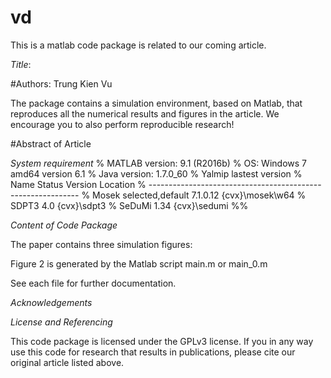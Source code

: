# vd
This is a matlab code package is related to our coming article.

*Title*: 


#Authors: Trung Kien Vu

The package contains a simulation environment, based on Matlab, that reproduces all the numerical results and figures in the article. We encourage you to also perform reproducible research!

#Abstract of Article

*System requirement*
%    MATLAB version: 9.1 (R2016b)
%    OS: Windows 7 amd64 version 6.1
%    Java version: 1.7.0_60
%    Yalmip lastest version
%    Name     Status             Version    Location
% ------------------------------------------------------------
%    Mosek    selected,default   7.1.0.12   {cvx}\mosek\w64
%    SDPT3                       4.0        {cvx}\sdpt3
%    SeDuMi                      1.34       {cvx}\sedumi
%%

*Content of Code Package*

The paper contains three simulation figures:

Figure 2 is generated by the Matlab script main.m or main_0.m


See each file for further documentation.

*Acknowledgements*



*License and Referencing*

This code package is licensed under the GPLv3 license. If you in any way use this code for research that results in publications, please cite our original article listed above.
